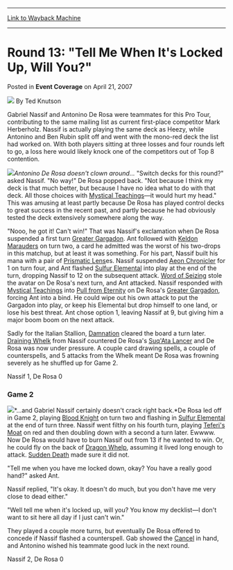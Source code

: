 
---
[Link to Wayback Machine](https://web.archive.org/web/20200920215231/https://magic.wizards.com/en/articles/archive/event-coverage/round-13-tell-me-when-its-locked-will-you-2007-04-21)

[_metadata_:author]:- "Ted Knutson"
[_metadata_:description]:- "Gabriel Nassif and Antonino De Rosa were teammates for this Pro Tour, contributing to the same mailing list as current first-place competitor Mark Herberholz. Nassif is actually playing the same deck as Heezy, while Antonino and Ben Rubin split off and went with the mono-red deck the list had worked on. With both players sitting at three losses and four rounds left to go, a loss here would likely knock one of the competitors out of Top 8 contention."
[_metadata_:generator]:- "Drupal 7 (http://drupal.org)"
[_metadata_:node]:- "540106"
[_metadata_:publish_date]:- "2007-04-21"
[_metadata_:source]:- "div-main-content"
[_metadata_:title]:- "Round 13: `Tell Me When It's Locked Up, Will You?`"
[_metadata_:wayback_capture_timestamp]:- "2020-09-20 21:52:31"
[_metadata_:wayback_raw_url]:- "https://web.archive.org/web/20200920215231id_/https://magic.wizards.com/en/articles/archive/event-coverage/round-13-tell-me-when-its-locked-will-you-2007-04-21"
[_metadata_:wayback_url]:- "https://magic.wizards.com/en/articles/archive/event-coverage/round-13-tell-me-when-its-locked-will-you-2007-04-21"
---


Round 13: "Tell Me When It's Locked Up, Will You?"
==================================================



 Posted in **Event Coverage**
 on April 21, 2007 






![](https://media.magic.wizards.com/styles/auth_small/public/images/person/authorpic_TedKnutson.jpg)
By Ted Knutson











Gabriel Nassif and Antonino De Rosa were teammates for this Pro Tour, contributing to the same mailing list as current first-place competitor Mark Herberholz. Nassif is actually playing the same deck as Heezy, while Antonino and Ben Rubin split off and went with the mono-red deck the list had worked on. With both players sitting at three losses and four rounds left to go, a loss here would likely knock one of the competitors out of Top 8 contention.


![](https://media.magic.wizards.com/image_legacy_migration/sideboard/images/ptyok07/R13_DeRosa.jpg)*Antonino De Rosa doesn't clown around…* "Switch decks for this round?" asked Nassif. "No way!" De Rosa popped back. "Not because I think my deck is that much better, but because I have no idea what to do with that deck. All those choices with [Mystical Teachings](http://gatherer.wizards.com/Pages/Card/Details.aspx?name=Mystical+Teachings)—it would hurt my head." This was amusing at least partly because De Rosa has played control decks to great success in the recent past, and partly because he had obviously tested the deck extensively somewhere along the way.


"Nooo, he got it! Can't win!" That was Nassif's exclamation when De Rosa suspended a first turn [Greater Gargadon](http://gatherer.wizards.com/Pages/Card/Details.aspx?name=Greater+Gargadon). Ant followed with [Keldon Marauders](http://gatherer.wizards.com/Pages/Card/Details.aspx?name=Keldon+Marauders) on turn two, a card he admitted was the worst of his two-drops in this matchup, but at least it was something. For his part, Nassif built his mana with a pair of [Prismatic Lens](http://gatherer.wizards.com/Pages/Card/Details.aspx?name=Prismatic+Lens)es. Nassif suspended [Aeon Chronicler](http://gatherer.wizards.com/Pages/Card/Details.aspx?name=Aeon+Chronicler) for 1 on turn four, and Ant flashed [Sulfur Elemental](http://gatherer.wizards.com/Pages/Card/Details.aspx?name=Sulfur+Elemental) into play at the end of the turn, dropping Nassif to 12 on the subsequent attack. [Word of Seizing](http://gatherer.wizards.com/Pages/Card/Details.aspx?name=Word+of+Seizing) stole the avatar on De Rosa's next turn, and Ant attacked. Nassif responded with [Mystical Teachings](http://gatherer.wizards.com/Pages/Card/Details.aspx?name=Mystical+Teachings) into [Pull from Eternity](http://gatherer.wizards.com/Pages/Card/Details.aspx?name=Pull+from+Eternity) on De Rosa's [Greater Gargadon](http://gatherer.wizards.com/Pages/Card/Details.aspx?name=Greater+Gargadon), forcing Ant into a bind. He could wipe out his own attack to put the Gargadon into play, or keep his Elemental but drop himself to one land, or lose his best threat. Ant chose option 1, leaving Nassif at 9, but giving him a major boom boom on the next attack.


Sadly for the Italian Stallion, [Damnation](http://gatherer.wizards.com/Pages/Card/Details.aspx?name=Damnation) cleared the board a turn later. [Draining Whelk](http://gatherer.wizards.com/Pages/Card/Details.aspx?name=Draining+Whelk) from Nassif countered De Rosa's [Suq'Ata Lancer](http://gatherer.wizards.com/Pages/Card/Details.aspx?name=Suq%27Ata+Lancer) and De Rosa was now under pressure. A couple card drawing spells, a couple of counterspells, and 5 attacks from the Whelk meant De Rosa was frowning severely as he shuffled up for Game 2.


Nassif 1, De Rosa 0


### Game 2


![](https://media.magic.wizards.com/image_legacy_migration/sideboard/images/ptyok07/R13_Nassif.jpg)*…and Gabriel Nassif certainly doesn't crack right back.*De Rosa led off in Game 2, playing [Blood Knight](http://gatherer.wizards.com/Pages/Card/Details.aspx?name=Blood+Knight) on turn two and flashing in [Sulfur Elemental](http://gatherer.wizards.com/Pages/Card/Details.aspx?name=Sulfur+Elemental) at the end of turn three. Nassif went filthy on his fourth turn, playing [Teferi's Moat](http://gatherer.wizards.com/Pages/Card/Details.aspx?name=Teferi%27s+Moat) on red and then doubling down with a second a turn later. Ewwww. Now De Rosa would have to burn Nassif out from 13 if he wanted to win. Or, he could fly on the back of [Dragon Whelp](http://gatherer.wizards.com/Pages/Card/Details.aspx?name=Dragon+Whelp), assuming it lived long enough to attack. [Sudden Death](http://gatherer.wizards.com/Pages/Card/Details.aspx?name=Sudden+Death) made sure it did not.


"Tell me when you have me locked down, okay? You have a really good hand?" asked Ant.


Nassif replied, "It's okay. It doesn't do much, but you don't have me very close to dead either."


"Well tell me when it's locked up, will you? You know my decklist—I don't want to sit here all day if I just can't win."


They played a couple more turns, but eventually De Rosa offered to concede if Nassif flashed a counterspell. Gab showed the [Cancel](http://gatherer.wizards.com/Pages/Card/Details.aspx?name=Cancel) in hand, and Antonino wished his teammate good luck in the next round.


Nassif 2, De Rosa 0








